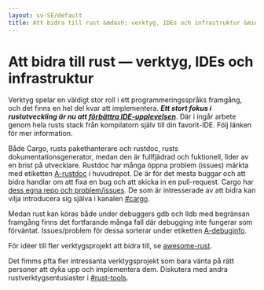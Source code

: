 ```yaml
---
layout: sv-SE/default
title: Att bidra till rust &mdash; verktyg, IDEs och infrastruktur &middot; Programmeringsspråket Rust
---
```


# Att bidra till rust &mdash; verktyg, IDEs och infrastruktur

Verktyg spelar en väldigt stor roll i ett programmeringsspråks framgång,
och det finns en hel del kvar att implementera.
***Ett stort fokus i rustutveckling är nu att [förbättra IDE-upplevelsen][ides]***.
Där i ingår arbete genom hela rusts stack från kompilatorn själv till din
favorit-IDE. Följ länken för mer information.

Både Cargo, rusts pakethanterare och rustdoc,
rusts dokumentationsgenerator, medan den är fullfjädrad och fuktionell,
lider av en brist på utvecklare. Rustdoc har många öppna problem (issues) märkta
med etiketten [A-rustdoc] i huvudrepot. De är för det mesta buggar och att bidra
handlar om att fixa en bug och att skicka in en pull-request. Cargo har
[dess egna repo och problem/issues][Cargo]. De som är intresserade av att bidra
kan vilja introducera sig själva i kanalen [#cargo].

Medan rust kan köras både under debuggers gdb och lldb med begränsan framgång
finns det fortfarande många fall där debugging inte fungerar som förväntat.
Issues/problem för dessa sorterar under etiketten [A-debuginfo].

För idéer till fler verktygsprojekt att bidra till, se [awesome-rust].

Det fimms pfta fler intressanta verktygsprojekt som bara vänta på rätt personer
att dyka upp och implementera dem. Diskutera med andra rustverktygsentusiaster i
[#rust-tools].

[#cargo]: https://client00.chat.mibbit.com/?server=irc.mozilla.org&channel=%23rustc
[#rust-tools]: https://client00.chat.mibbit.com/?server=irc.mozilla.org&channel=%23rust-tools
[A-debuginfo]: https://github.com/rust-lang/rust/issues?q=is%3Aopen+is%3Aissue+label%3AA-debuginfo
[A-rustdoc]: https://github.com/rust-lang/rust/issues?q=is%3Aopen+is%3Aissue+label%3AA-rustdoc
[Cargo]: https://github.com/rust-lang/cargo/issues
[awesome-rust]: https://github.com/kud1ing/awesome-rust
[ides]: https://forge.rust-lang.org/ides.html

